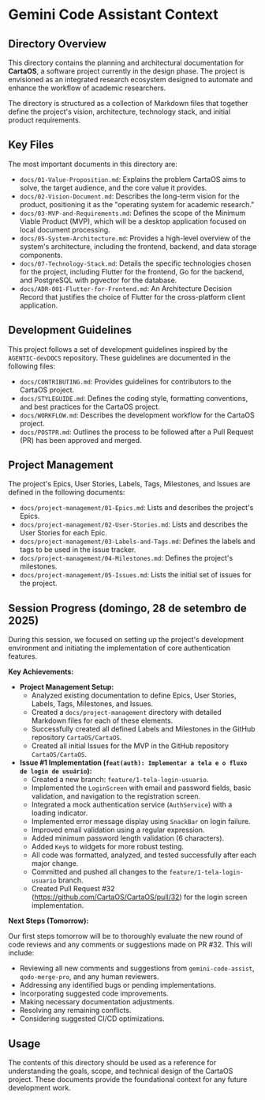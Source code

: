 # Gemini Code Assistant Context

## Directory Overview

This directory contains the planning and architectural documentation for **CartaOS**, a software project currently in the design phase. The project is envisioned as an integrated research ecosystem designed to automate and enhance the workflow of academic researchers.

The directory is structured as a collection of Markdown files that together define the project's vision, architecture, technology stack, and initial product requirements.

## Key Files

The most important documents in this directory are:

*   `docs/01-Value-Proposition.md`: Explains the problem CartaOS aims to solve, the target audience, and the core value it provides.
*   `docs/02-Vision-Document.md`: Describes the long-term vision for the product, positioning it as the "operating system for academic research."
*   `docs/03-MVP-and-Requirements.md`: Defines the scope of the Minimum Viable Product (MVP), which will be a desktop application focused on local document processing.
*   `docs/05-System-Architecture.md`: Provides a high-level overview of the system's architecture, including the frontend, backend, and data storage components.
*   `docs/07-Technology-Stack.md`: Details the specific technologies chosen for the project, including Flutter for the frontend, Go for the backend, and PostgreSQL with pgvector for the database.
*   `docs/ADR-001-Flutter-for-Frontend.md`: An Architecture Decision Record that justifies the choice of Flutter for the cross-platform client application.

## Development Guidelines

This project follows a set of development guidelines inspired by the `AGENTIC-devDOCS` repository. These guidelines are documented in the following files:

*   `docs/CONTRIBUTING.md`: Provides guidelines for contributors to the CartaOS project.
*   `docs/STYLEGUIDE.md`: Defines the coding style, formatting conventions, and best practices for the CartaOS project.
*   `docs/WORKFLOW.md`: Describes the development workflow for the CartaOS project.
*   `docs/POSTPR.md`: Outlines the process to be followed after a Pull Request (PR) has been approved and merged.

## Project Management

The project's Epics, User Stories, Labels, Tags, Milestones, and Issues are defined in the following documents:

*   `docs/project-management/01-Epics.md`: Lists and describes the project's Epics.
*   `docs/project-management/02-User-Stories.md`: Lists and describes the User Stories for each Epic.
*   `docs/project-management/03-Labels-and-Tags.md`: Defines the labels and tags to be used in the issue tracker.
*   `docs/project-management/04-Milestones.md`: Defines the project's milestones.
*   `docs/project-management/05-Issues.md`: Lists the initial set of issues for the project.

## Session Progress (domingo, 28 de setembro de 2025)

During this session, we focused on setting up the project's development environment and initiating the implementation of core authentication features.

**Key Achievements:**

*   **Project Management Setup:**
    *   Analyzed existing documentation to define Epics, User Stories, Labels, Tags, Milestones, and Issues.
    *   Created a `docs/project-management` directory with detailed Markdown files for each of these elements.
    *   Successfully created all defined Labels and Milestones in the GitHub repository `CartaOS/CartaOS`.
    *   Created all initial Issues for the MVP in the GitHub repository `CartaOS/CartaOS`.
*   **Issue #1 Implementation (`feat(auth): Implementar a tela e o fluxo de login de usuário`):**
    *   Created a new branch: `feature/1-tela-login-usuario`.
    *   Implemented the `LoginScreen` with email and password fields, basic validation, and navigation to the registration screen.
    *   Integrated a mock authentication service (`AuthService`) with a loading indicator.
    *   Implemented error message display using `SnackBar` on login failure.
    *   Improved email validation using a regular expression.
    *   Added minimum password length validation (6 characters).
    *   Added `Key`s to widgets for more robust testing.
    *   All code was formatted, analyzed, and tested successfully after each major change.
    *   Committed and pushed all changes to the `feature/1-tela-login-usuario` branch.
    *   Created Pull Request #32 (https://github.com/CartaOS/CartaOS/pull/32) for the login screen implementation.

**Next Steps (Tomorrow):**

Our first steps tomorrow will be to thoroughly evaluate the new round of code reviews and any comments or suggestions made on PR #32. This will include:

*   Reviewing all new comments and suggestions from `gemini-code-assist`, `qodo-merge-pro`, and any human reviewers.
*   Addressing any identified bugs or pending implementations.
*   Incorporating suggested code improvements.
*   Making necessary documentation adjustments.
*   Resolving any remaining conflicts.
*   Considering suggested CI/CD optimizations.

## Usage

The contents of this directory should be used as a reference for understanding the goals, scope, and technical design of the CartaOS project. These documents provide the foundational context for any future development work.